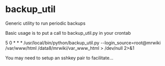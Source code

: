 # backup_util
Generic utility to run periodic backups

Basic usage is to put a call to backup_util.py in your crontab

5 0 * * * /usr/local/bin/python/backup_util.py --login_source=root@mrwiki /var/www/html /data8/mrwiki/var_www_html > /dev/null 2>&1

You may need to setup an sshkey pair to facilitate...
